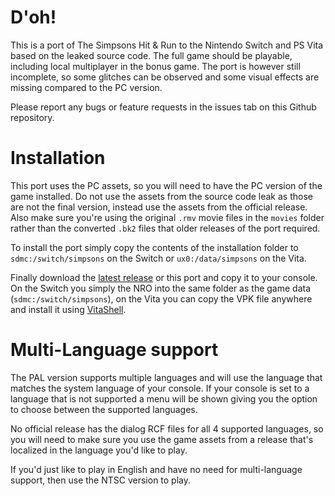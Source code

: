 # D'oh!

This is a port of The Simpsons Hit & Run to the Nintendo Switch and PS Vita based on the leaked source code. The full game should be playable, including local multiplayer in the bonus game. The port is however still incomplete, so some glitches can be observed and some visual effects are missing compared to the PC version.

Please report any bugs or feature requests in the issues tab on this Github repository.

# Installation

This port uses the PC assets, so you will need to have the PC version of the game installed. Do not use the assets from the source code leak as those are not the final version, instead use the assets from the official release. Also make sure you're using the original `.rmv` movie files in the `movies` folder rather than the converted `.bk2` files that older releases of the port required.

To install the port simply copy the contents of the installation folder to `sdmc:/switch/simpsons` on the Switch or `ux0:/data/simpsons` on the Vita.

Finally download the [latest release](https://github.com/ZenoArrows/The-Simpsons-Hit-and-Run/releases) or this port and copy it to your console. On the Switch you simply the NRO into the same folder as the game data (`sdmc:/switch/simpsons`), on the Vita you can copy the VPK file anywhere and install it using [VitaShell](https://github.com/TheOfficialFloW/VitaShell).

# Multi-Language support

The PAL version supports multiple languages and will use the language that matches the system language of your console. If your console is set to a language that is not supported a menu will be shown giving you the option to choose between the supported languages.

No official release has the dialog RCF files for all 4 supported languages, so you will need to make sure you use the game assets from a release that's localized in the language you'd like to play.

If you'd just like to play in English and have no need for multi-language support, then use the NTSC version to play.
